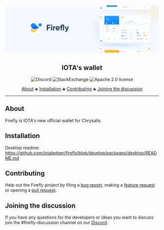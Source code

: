 <h1 align="center">
  <br>
  <a href=""><img src="header.png"></a>
</h1>

<h2 align="center">IOTA's wallet</h2>

<p align="center">
  <a href="https://discord.iota.org/" style="text-decoration:none;"><img src="https://img.shields.io/badge/Discord-9cf.svg?logo=discord" alt="Discord"></a>
    <a href="https://iota.stackexchange.com/" style="text-decoration:none;"><img src="https://img.shields.io/badge/StackExchange-9cf.svg?logo=stackexchange" alt="StackExchange"></a>
    <a href="https://github.com/iotaledger/firefly/blob/develop/LICENSE" style="text-decoration:none;"><img src="https://img.shields.io/badge/License-Apache%202.0-green.svg" alt="Apache 2.0 license"></a>
</p>
      
<p align="center">
  <a href="#about">About</a> ◈
  <a href="#installation">Installation</a> ◈
  <a href="#getting-started">Contributing</a> ◈
  <a href="#joining-the-discussion">Joining the discussion</a> 
</p>

---

## About

Firefly is IOTA's new official wallet for Chrysalis.


## Installation

Desktop readme: https://github.com/iotaledger/firefly/blob/develop/packages/desktop/README.md

## Contributing

Help out the Firefly project by filing a [bug report](https://github.com/iotaledger/firefly/issues/new?assignees=&labels=alphatesting&template=alphatest_report.md&title=), making a [feature request](https://github.com/iotaledger/firefly/issues/new?assignees=&labels=&template=feature_request.md) or opening a [pull request](https://github.com/iotaledger/firefly/pulls/).

## Joining the discussion

If you have any questions for the developers or ideas you want to discuss join the #firefly-discussion channel on our [Discord](https://discord.iota.org/).
